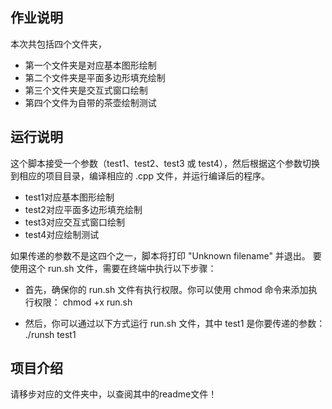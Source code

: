 ## 作业说明
本次共包括四个文件夹，
- 第一个文件夹是对应基本图形绘制
- 第二个文件夹是平面多边形填充绘制
- 第三个文件夹是交互式窗口绘制
- 第四个文件为自带的茶壶绘制测试
## 运行说明
这个脚本接受一个参数（test1、test2、test3 或 test4），然后根据这个参数切换到相应的项目目录，编译相应的 .cpp 文件，并运行编译后的程序。
- test1对应基本图形绘制 
- test2对应平面多边形填充绘制
- test3对应交互式窗口绘制
- test4对应绘制测试

如果传递的参数不是这四个之一，脚本将打印 "Unknown filename" 并退出。
要使用这个 run.sh 文件，需要在终端中执行以下步骤：

- 首先，确保你的 run.sh 文件有执行权限。你可以使用 chmod 命令来添加执行权限：
    chmod +x run.sh

- 然后，你可以通过以下方式运行 run.sh 文件，其中 test1 是你要传递的参数：
    ./runsh test1
## 项目介绍
请移步对应的文件夹中，以查阅其中的readme文件！
